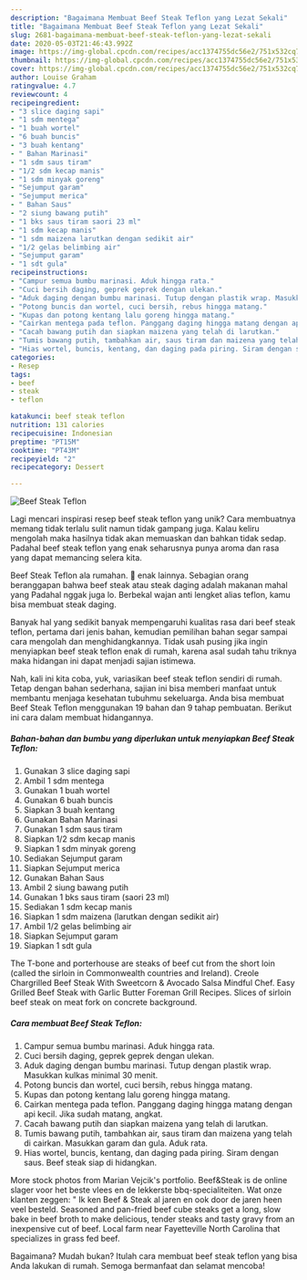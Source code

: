 ```yaml
---
description: "Bagaimana Membuat Beef Steak Teflon yang Lezat Sekali"
title: "Bagaimana Membuat Beef Steak Teflon yang Lezat Sekali"
slug: 2681-bagaimana-membuat-beef-steak-teflon-yang-lezat-sekali
date: 2020-05-03T21:46:43.992Z
image: https://img-global.cpcdn.com/recipes/acc1374755dc56e2/751x532cq70/beef-steak-teflon-foto-resep-utama.jpg
thumbnail: https://img-global.cpcdn.com/recipes/acc1374755dc56e2/751x532cq70/beef-steak-teflon-foto-resep-utama.jpg
cover: https://img-global.cpcdn.com/recipes/acc1374755dc56e2/751x532cq70/beef-steak-teflon-foto-resep-utama.jpg
author: Louise Graham
ratingvalue: 4.7
reviewcount: 4
recipeingredient:
- "3 slice daging sapi"
- "1 sdm mentega"
- "1 buah wortel"
- "6 buah buncis"
- "3 buah kentang"
- " Bahan Marinasi"
- "1 sdm saus tiram"
- "1/2 sdm kecap manis"
- "1 sdm minyak goreng"
- "Sejumput garam"
- "Sejumput merica"
- " Bahan Saus"
- "2 siung bawang putih"
- "1 bks saus tiram saori 23 ml"
- "1 sdm kecap manis"
- "1 sdm maizena larutkan dengan sedikit air"
- "1/2 gelas belimbing air"
- "Sejumput garam"
- "1 sdt gula"
recipeinstructions:
- "Campur semua bumbu marinasi. Aduk hingga rata."
- "Cuci bersih daging, geprek geprek dengan ulekan."
- "Aduk daging dengan bumbu marinasi. Tutup dengan plastik wrap. Masukkan kulkas minimal 30 menit."
- "Potong buncis dan wortel, cuci bersih, rebus hingga matang."
- "Kupas dan potong kentang lalu goreng hingga matang."
- "Cairkan mentega pada teflon. Panggang daging hingga matang dengan api kecil. Jika sudah matang, angkat."
- "Cacah bawang putih dan siapkan maizena yang telah di larutkan."
- "Tumis bawang putih, tambahkan air, saus tiram dan maizena yang telah di cairkan. Masukkan garam dan gula. Aduk rata."
- "Hias wortel, buncis, kentang, dan daging pada piring. Siram dengan saus. Beef steak siap di hidangkan."
categories:
- Resep
tags:
- beef
- steak
- teflon

katakunci: beef steak teflon 
nutrition: 131 calories
recipecuisine: Indonesian
preptime: "PT15M"
cooktime: "PT43M"
recipeyield: "2"
recipecategory: Dessert

---
```



![Beef Steak Teflon](https://img-global.cpcdn.com/recipes/acc1374755dc56e2/751x532cq70/beef-steak-teflon-foto-resep-utama.jpg)

Lagi mencari inspirasi resep beef steak teflon yang unik? Cara membuatnya memang tidak terlalu sulit namun tidak gampang juga. Kalau keliru mengolah maka hasilnya tidak akan memuaskan dan bahkan tidak sedap. Padahal beef steak teflon yang enak seharusnya punya aroma dan rasa yang dapat memancing selera kita.

Beef Steak Teflon ala rumahan. 🐄 enak lainnya. Sebagian orang beranggapan bahwa beef steak atau steak daging adalah makanan mahal yang Padahal nggak juga lo. Berbekal wajan anti lengket alias teflon, kamu bisa membuat steak daging.

Banyak hal yang sedikit banyak mempengaruhi kualitas rasa dari beef steak teflon, pertama dari jenis bahan, kemudian pemilihan bahan segar sampai cara mengolah dan menghidangkannya. Tidak usah pusing jika ingin menyiapkan beef steak teflon enak di rumah, karena asal sudah tahu triknya maka hidangan ini dapat menjadi sajian istimewa.


Nah, kali ini kita coba, yuk, variasikan beef steak teflon sendiri di rumah. Tetap dengan bahan sederhana, sajian ini bisa memberi manfaat untuk membantu menjaga kesehatan tubuhmu sekeluarga. Anda bisa membuat Beef Steak Teflon menggunakan 19 bahan dan 9 tahap pembuatan. Berikut ini cara dalam membuat hidangannya.

<!--inarticleads1-->

##### Bahan-bahan dan bumbu yang diperlukan untuk menyiapkan Beef Steak Teflon:

1. Gunakan 3 slice daging sapi
1. Ambil 1 sdm mentega
1. Gunakan 1 buah wortel
1. Gunakan 6 buah buncis
1. Siapkan 3 buah kentang
1. Gunakan  Bahan Marinasi
1. Gunakan 1 sdm saus tiram
1. Siapkan 1/2 sdm kecap manis
1. Siapkan 1 sdm minyak goreng
1. Sediakan Sejumput garam
1. Siapkan Sejumput merica
1. Gunakan  Bahan Saus
1. Ambil 2 siung bawang putih
1. Gunakan 1 bks saus tiram (saori 23 ml)
1. Sediakan 1 sdm kecap manis
1. Siapkan 1 sdm maizena (larutkan dengan sedikit air)
1. Ambil 1/2 gelas belimbing air
1. Siapkan Sejumput garam
1. Siapkan 1 sdt gula


The T-bone and porterhouse are steaks of beef cut from the short loin (called the sirloin in Commonwealth countries and Ireland). Creole Chargrilled Beef Steak With Sweetcorn &amp; Avocado Salsa Mindful Chef. Easy Grilled Beef Steak with Garlic Butter Foreman Grill Recipes. Slices of sirloin beef steak on meat fork on concrete background. 

<!--inarticleads2-->

##### Cara membuat Beef Steak Teflon:

1. Campur semua bumbu marinasi. Aduk hingga rata.
1. Cuci bersih daging, geprek geprek dengan ulekan.
1. Aduk daging dengan bumbu marinasi. Tutup dengan plastik wrap. Masukkan kulkas minimal 30 menit.
1. Potong buncis dan wortel, cuci bersih, rebus hingga matang.
1. Kupas dan potong kentang lalu goreng hingga matang.
1. Cairkan mentega pada teflon. Panggang daging hingga matang dengan api kecil. Jika sudah matang, angkat.
1. Cacah bawang putih dan siapkan maizena yang telah di larutkan.
1. Tumis bawang putih, tambahkan air, saus tiram dan maizena yang telah di cairkan. Masukkan garam dan gula. Aduk rata.
1. Hias wortel, buncis, kentang, dan daging pada piring. Siram dengan saus. Beef steak siap di hidangkan.


More stock photos from Marian Vejcik&#39;s portfolio. Beef&amp;Steak is de online slager voor het beste vlees en de lekkerste bbq-specialiteiten. Wat onze klanten zeggen: &#34; Ik ken Beef &amp; Steak al jaren en ook door de jaren heen veel besteld. Seasoned and pan-fried beef cube steaks get a long, slow bake in beef broth to make delicious, tender steaks and tasty gravy from an inexpensive cut of beef. Local farm near Fayetteville North Carolina that specializes in grass fed beef. 

Bagaimana? Mudah bukan? Itulah cara membuat beef steak teflon yang bisa Anda lakukan di rumah. Semoga bermanfaat dan selamat mencoba!
